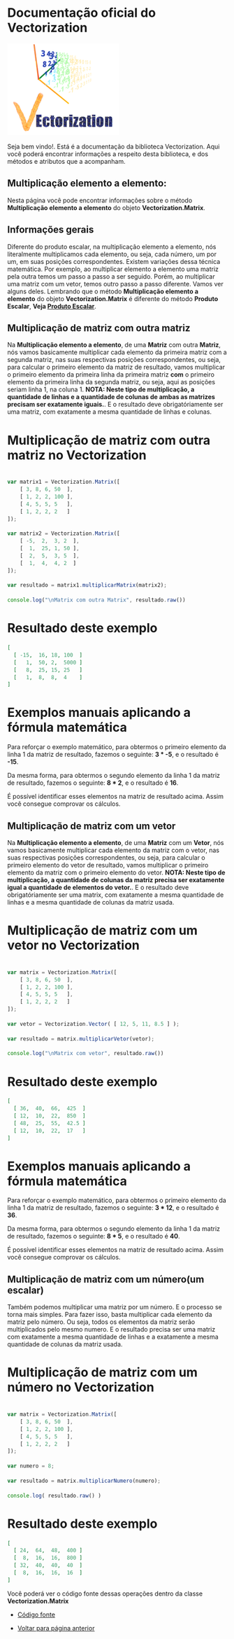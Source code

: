 # Documentação oficial do Vectorization
![Logo do projeto](https://github.com/WilliamJardim/Vectorization/blob/main/imagens/logo256x256.png)

Seja bem vindo!. Está é a documentação da biblioteca Vectorization.
Aqui você poderá encontrar informações a respeito desta biblioteca, e dos métodos e atributos que a acompanham.

## Multiplicação elemento a elemento:
Nesta página você pode encontrar informações sobre o método **Multiplicação elemento a elemento** do objeto **Vectorization.Matrix**. 

## Informações gerais
Diferente do produto escalar, na multiplicação elemento a elemento, nós literalmente multiplicamos cada elemento, ou seja, cada número, um por um, em suas posições correspondentes. Existem variações dessa técnica matemática. Por exemplo, ao multiplicar elemento a elemento uma matriz pela outra temos um passo a passo a ser seguido. Porém, ao multiplicar uma matriz com um vetor, temos outro passo a passo diferente. Vamos ver alguns deles. Lembrando que o método **Multiplicação elemento a elemento** do objeto **Vectorization.Matrix** é diferente do método **Produto Escalar**, **Veja [Produto Escalar](../ProdutoEscalar/page.md)**.

## Multiplicação de matriz com outra matriz
Na **Multiplicação elemento a elemento**, de uma **Matriz** com outra **Matriz**, nós vamos basicamente multiplicar cada elemento da primeira matriz com a segunda matriz, nas suas respectivas posições correspondentes, ou seja, para calcular o primeiro elemento da matriz de resultado, vamos multiplicar o primeiro elemento da primeira linha da primeira matriz **com** o primeiro elemento da primeira linha da segunda matriz, ou seja, aqui as posições seriam linha 1, na coluna 1. **NOTA: Neste tipo de multiplicação, a quantidade de linhas e a quantidade de colunas de ambas as matrizes precisam ser exatamente iguais.**. E o resultado deve obrigatóriamente ser uma matriz, com exatamente a mesma quantidade de linhas e colunas.

# Multiplicação de matriz com outra matriz no Vectorization
```javascript

var matrix1 = Vectorization.Matrix([
    [ 3, 8, 6, 50  ],
    [ 1, 2, 2, 100 ],
    [ 4, 5, 5, 5   ],
    [ 1, 2, 2, 2   ]
]);

var matrix2 = Vectorization.Matrix([
    [ -5,  2,  3, 2  ],
    [  1,  25, 1, 50 ],
    [  2,  5,  3, 5  ],
    [  1,  4,  4, 2  ]
]);

var resultado = matrix1.multiplicarMatrix(matrix2);

console.log("\nMatrix com outra Matrix", resultado.raw())
```

# Resultado deste exemplo
```json
[
  [ -15,  16, 18, 100  ]
  [   1,  50, 2,  5000 ]
  [   8,  25, 15, 25   ]
  [   1,  8,  8,  4    ]
]
```

# Exemplos manuais aplicando a fórmula matemática
Para reforçar o exemplo matemático, para obtermos o primeiro elemento da linha 1 da matriz de resultado, fazemos o seguinte: **3 * -5**, e o resultado é **-15**.

Da mesma forma, para obtermos o segundo elemento da linha 1 da matriz de resultado, fazemos o seguinte: **8 * 2**, e o resultado é **16**.

É possível identificar esses elementos na matriz de resultado acima. Assim você consegue comprovar os cálculos.


## Multiplicação de matriz com um vetor
Na **Multiplicação elemento a elemento**, de uma **Matriz** com um **Vetor**, nós vamos basicamente multiplicar cada elemento da matriz com o vetor, nas suas respectivas posições correspondentes, ou seja, para calcular o primeiro elemento do vetor de resultado, vamos multiplicar o primeiro elemento da matriz com o primeiro elemento do vetor. **NOTA: Neste tipo de multiplicação, a quantidade de colunas da matriz precisa ser exatamente igual a quantidade de elementos do vetor.**. E o resultado deve obrigatóriamente ser uma matrix, com exatamente a mesma quantidade de linhas e a mesma quantidade de colunas da matriz usada.

# Multiplicação de matriz com um vetor no Vectorization
```javascript

var matrix = Vectorization.Matrix([
    [ 3, 8, 6, 50  ],
    [ 1, 2, 2, 100 ],
    [ 4, 5, 5, 5   ],
    [ 1, 2, 2, 2   ]
]);

var vetor = Vectorization.Vector( [ 12, 5, 11, 8.5 ] );

var resultado = matrix.multiplicarVetor(vetor);

console.log("\nMatrix com vetor", resultado.raw())
```

# Resultado deste exemplo
```json
[
  [ 36,  40,  66,  425  ]
  [ 12,  10,  22,  850  ]
  [ 48,  25,  55,  42.5 ] 
  [ 12,  10,  22,  17   ]
]
```

# Exemplos manuais aplicando a fórmula matemática
Para reforçar o exemplo matemático, para obtermos o primeiro elemento da linha 1 da matriz de resultado, fazemos o seguinte: **3 * 12**, e o resultado é **36**.

Da mesma forma, para obtermos o segundo elemento da linha 1 da matriz de resultado, fazemos o seguinte: **8 * 5**, e o resultado é **40**.

É possível identificar esses elementos na matriz de resultado acima. Assim você consegue comprovar os cálculos.

## Multiplicação de matriz com um número(um escalar)
Também podemos multiplicar uma matriz por um número. E o processo se torna mais simples. Para fazer isso, basta multiplicar cada elemento da matriz pelo número. Ou seja, todos os elementos da matriz serão multiplicados pelo mesmo numero. E o resultado precisa ser uma matriz com exatamente a mesma quantidade de linhas e a exatamente a mesma quantidade de colunas da matriz usada.

# Multiplicação de matriz com um número no Vectorization
```javascript

var matrix = Vectorization.Matrix([
    [ 3, 8, 6, 50  ],
    [ 1, 2, 2, 100 ],
    [ 4, 5, 5, 5   ],
    [ 1, 2, 2, 2   ]
]);

var numero = 8;

var resultado = matrix.multiplicarNumero(numero);

console.log( resultado.raw() )

```

# Resultado deste exemplo
```json
[
  [ 24,  64,  48,  400 ]
  [  8,  16,  16,  800 ] 
  [ 32,  40,  40,  40  ] 
  [  8,  16,  16,  16  ]
]
```

Você poderá ver o código fonte dessas operações dentro da classe **Vectorization.Matrix**
* [Código fonte](https://github.com/WilliamJardim/Vectorization/blob/main/src/Matrix.js)

* [Voltar para página anterior](../page.md)

